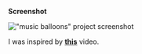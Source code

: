 **Screenshot**

!["music balloons" project screenshot](https://user-images.githubusercontent.com/86655646/173189500-a22b9d4c-6e77-4e28-8e84-7a613b739851.png "Çala bilərsiniz! 🎵")

I was inspired by [**this**](https://youtu.be/VuN8qwZoego) video.
